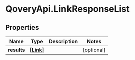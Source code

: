 # QoveryApi.LinkResponseList

## Properties

Name | Type | Description | Notes
------------ | ------------- | ------------- | -------------
**results** | [**[Link]**](Link.md) |  | [optional] 


